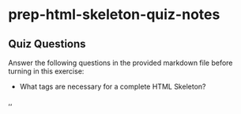# prep-html-skeleton-quiz-notes

## Quiz Questions

Answer the following questions in the provided markdown file before turning in this exercise:

- What tags are necessary for a complete HTML Skeleton?
<!DOCTYPE html>,<body>,<title>,<head> and <html>
- What type of content belongs within the `<head>` of an HTML document?
  meta information such as title etc.
- What type of content belongs within the `<body>` of an HTML document?
  visible content, text, images etc
- Where must the `DOCTYPE` declaration appear in a valid HTML document?
  before the html tag (very first tag)

## Notes

All student notes should be written here.

How to write `Code Examples` in markdown

for JS:

```javascript
const data = 'Howdy';
```

for HTML:

```html
<div>
  <p>This is text content</p>
</div>
```

for CSS:

```css
div {
  width: 100%;
}
```
